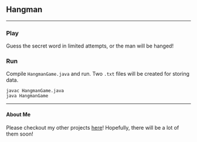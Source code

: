 ## Hangman
------
### Play
Guess the secret word in limited attempts, or the man will be hanged!

### Run
Compile `HangmanGame.java` and run. Two `.txt` files will be created for storing data.
```
javac HangmanGame.java
java HangmanGame
```
________
#### About Me
Please checkout my other projects [here](https://github.com/MeysamBavi)! Hopefully, there will be a lot of them soon!
